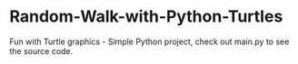 # Random-Walk-with-Python-Turtles

Fun with Turtle graphics - Simple Python project, check out main.py to see the source code.
